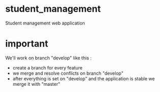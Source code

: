 # student_management
Student management web application

# important
We'll work on branch "develop" like this :
- create a branch for every feature
- we merge and resolve conflicts on branch "develop"
- after everything is set on "develop" and the application is stable we merge it with "master"
